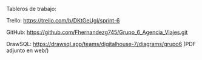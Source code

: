 Tableros de trabajo:

Trello: https://trello.com/b/DKtGeUgl/sprint-6

GitHub: https://github.com/Fhernandezg745/Grupo_6_Agencia_Viajes.git

DrawSQL: https://drawsql.app/teams/digitalhouse-7/diagrams/grupo6
(PDF adjunto en web/)
